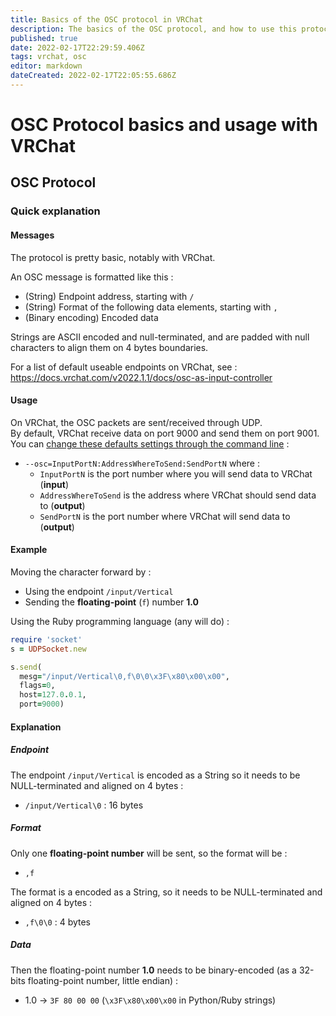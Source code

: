 ```yaml
---
title: Basics of the OSC protocol in VRChat
description: The basics of the OSC protocol, and how to use this protocol on VRChat.
published: true
date: 2022-02-17T22:29:59.406Z
tags: vrchat, osc
editor: markdown
dateCreated: 2022-02-17T22:05:55.686Z
---
```


# OSC Protocol basics and usage with VRChat

## OSC Protocol

### Quick explanation

#### Messages

The protocol is pretty basic, notably with VRChat.

An OSC message is formatted like this :

* (String) Endpoint address, starting with `/`
* (String) Format of the following data elements, starting with `,`
* (Binary encoding) Encoded data

Strings are ASCII encoded and null-terminated, and are padded with null characters to align them on 4 bytes boundaries.

For a list of default useable endpoints on VRChat, see :  
https://docs.vrchat.com/v2022.1.1/docs/osc-as-input-controller

#### Usage

On VRChat, the OSC packets are sent/received through UDP.  
By default, VRChat receive data on port 9000 and send them on port 9001.
You can [change these defaults settings through the command line](https://docs.vrchat.com/v2022.1.1/docs/osc-overview) :

* `--osc=InputPortN:AddressWhereToSend:SendPortN` where :
  * `InputPortN` is the port number where you will send data to VRChat (**input**)
  * `AddressWhereToSend` is the address where VRChat should send data to (**output**)
  * `SendPortN` is the port number where VRChat will send data to (**output**)

#### Example

Moving the character forward by :
* Using the endpoint `/input/Vertical`
* Sending the **floating-point** (`f`) number **1.0**

Using the Ruby programming language (any will do) :

```ruby
require 'socket'
s = UDPSocket.new

s.send(
  mesg="/input/Vertical\0,f\0\0\x3F\x80\x00\x00",
  flags=0,
  host=127.0.0.1, 
  port=9000)
```

#### Explanation

##### Endpoint

The endpoint `/input/Vertical` is encoded as a String so it needs to be NULL-terminated and aligned on 4 bytes :
* `/input/Vertical\0` : 16 bytes

##### Format

Only one **floating-point number** will be sent, so the format will be :
* `,f`

The format is a encoded as a String, so it needs to be NULL-terminated and aligned on 4 bytes :
* `,f\0\0` : 4 bytes

##### Data

Then the floating-point number **1.0** needs to be binary-encoded (as a 32-bits floating-point number, little endian) :
* 1.0 → `3F 80 00 00` (`\x3F\x80\x00\x00` in Python/Ruby strings)

